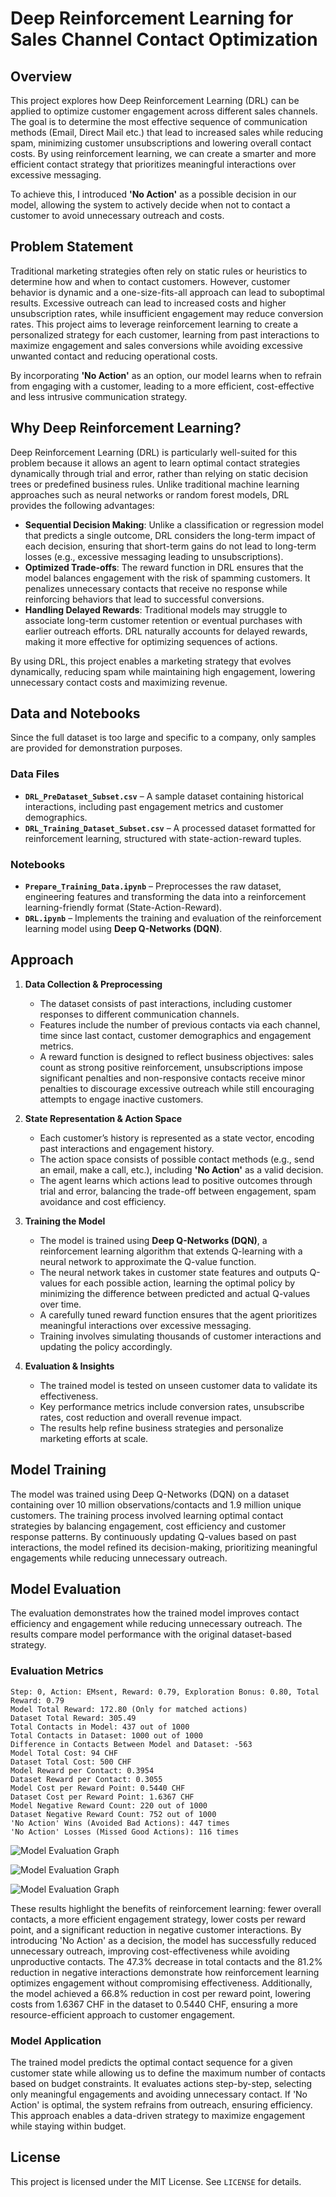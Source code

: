 # Deep Reinforcement Learning for Sales Channel Contact Optimization

## Overview

This project explores how Deep Reinforcement Learning (DRL) can be applied to optimize customer engagement across different sales channels. The goal is to determine the most effective sequence of communication methods (Email, Direct Mail etc.) that lead to increased sales while reducing spam, minimizing customer unsubscriptions and lowering overall contact costs. By using reinforcement learning, we can create a smarter and more efficient contact strategy that prioritizes meaningful interactions over excessive messaging. 

To achieve this, I introduced **'No Action'** as a possible decision in our model, allowing the system to actively decide when not to contact a customer to avoid unnecessary outreach and costs.

## Problem Statement

Traditional marketing strategies often rely on static rules or heuristics to determine how and when to contact customers. However, customer behavior is dynamic and a one-size-fits-all approach can lead to suboptimal results. Excessive outreach can lead to increased costs and higher unsubscription rates, while insufficient engagement may reduce conversion rates. This project aims to leverage reinforcement learning to create a personalized strategy for each customer, learning from past interactions to maximize engagement and sales conversions while avoiding excessive unwanted contact and reducing operational costs. 

By incorporating **'No Action'** as an option, our model learns when to refrain from engaging with a customer, leading to a more efficient, cost-effective and less intrusive communication strategy.

## Why Deep Reinforcement Learning?

Deep Reinforcement Learning (DRL) is particularly well-suited for this problem because it allows an agent to learn optimal contact strategies dynamically through trial and error, rather than relying on static decision trees or predefined business rules. Unlike traditional machine learning approaches such as neural networks or random forest models, DRL provides the following advantages:

- **Sequential Decision Making**: Unlike a classification or regression model that predicts a single outcome, DRL considers the long-term impact of each decision, ensuring that short-term gains do not lead to long-term losses (e.g., excessive messaging leading to unsubscriptions).
- **Optimized Trade-offs**: The reward function in DRL ensures that the model balances engagement with the risk of spamming customers. It penalizes unnecessary contacts that receive no response while reinforcing behaviors that lead to successful conversions.
- **Handling Delayed Rewards**: Traditional models may struggle to associate long-term customer retention or eventual purchases with earlier outreach efforts. DRL naturally accounts for delayed rewards, making it more effective for optimizing sequences of actions.

By using DRL, this project enables a marketing strategy that evolves dynamically, reducing spam while maintaining high engagement, lowering unnecessary contact costs and maximizing revenue.

## Data and Notebooks

Since the full dataset is too large and specific to a company, only samples are provided for demonstration purposes.

### Data Files
- **`DRL_PreDataset_Subset.csv`** – A sample dataset containing historical interactions, including past engagement metrics and customer demographics.
- **`DRL_Training_Dataset_Subset.csv`** – A processed dataset formatted for reinforcement learning, structured with state-action-reward tuples.

### Notebooks
- **`Prepare_Training_Data.ipynb`** – Preprocesses the raw dataset, engineering features and transforming the data into a reinforcement learning-friendly format (State-Action-Reward).
- **`DRL.ipynb`** – Implements the training and evaluation of the reinforcement learning model using **Deep Q-Networks (DQN)**.


## Approach

1. **Data Collection & Preprocessing**

   - The dataset consists of past interactions, including customer responses to different communication channels.
   - Features include the number of previous contacts via each channel, time since last contact, customer demographics and engagement metrics.
   - A reward function is designed to reflect business objectives: sales count as strong positive reinforcement, unsubscriptions impose significant penalties and non-responsive contacts receive minor penalties to discourage excessive outreach while still encouraging attempts to engage inactive customers.

2. **State Representation & Action Space**

   - Each customer’s history is represented as a state vector, encoding past interactions and engagement history.
   - The action space consists of possible contact methods (e.g., send an email, make a call, etc.), including **'No Action'** as a valid decision.
   - The agent learns which actions lead to positive outcomes through trial and error, balancing the trade-off between engagement, spam avoidance and cost efficiency.

3. **Training the Model**

   - The model is trained using **Deep Q-Networks (DQN)**, a reinforcement learning algorithm that extends Q-learning with a neural network to approximate the Q-value function.
   - The neural network takes in customer state features and outputs Q-values for each possible action, learning the optimal policy by minimizing the difference between predicted and actual Q-values over time.
   - A carefully tuned reward function ensures that the agent prioritizes meaningful interactions over excessive messaging.
   - Training involves simulating thousands of customer interactions and updating the policy accordingly.

4. **Evaluation & Insights**

   - The trained model is tested on unseen customer data to validate its effectiveness.
   - Key performance metrics include conversion rates, unsubscribe rates, cost reduction and overall revenue impact.
   - The results help refine business strategies and personalize marketing efforts at scale.

## Model Training

The model was trained using Deep Q-Networks (DQN) on a dataset containing over 10 million observations/contacts and 1.9 million unique customers. The training process involved learning optimal contact strategies by balancing engagement, cost efficiency and customer response patterns. By continuously updating Q-values based on past interactions, the model refined its decision-making, prioritizing meaningful engagements while reducing unnecessary outreach.

## Model Evaluation

The evaluation demonstrates how the trained model improves contact efficiency and engagement while reducing unnecessary outreach. The results compare model performance with the original dataset-based strategy.

### Evaluation Metrics
```
Step: 0, Action: EMsent, Reward: 0.79, Exploration Bonus: 0.80, Total Reward: 0.79
Model Total Reward: 172.80 (Only for matched actions)
Dataset Total Reward: 305.49
Total Contacts in Model: 437 out of 1000
Total Contacts in Dataset: 1000 out of 1000
Difference in Contacts Between Model and Dataset: -563
Model Total Cost: 94 CHF
Dataset Total Cost: 500 CHF
Model Reward per Contact: 0.3954
Dataset Reward per Contact: 0.3055
Model Cost per Reward Point: 0.5440 CHF
Dataset Cost per Reward Point: 1.6367 CHF
Model Negative Reward Count: 220 out of 1000
Dataset Negative Reward Count: 752 out of 1000
'No Action' Wins (Avoided Bad Actions): 447 times
'No Action' Losses (Missed Good Actions): 116 times
```

![Model Evaluation Graph](images/ModelVsDataset1.png)

![Model Evaluation Graph](images/ModelVsDataset2.png)

![Model Evaluation Graph](images/ModelVsDataset3.png)


These results highlight the benefits of reinforcement learning: fewer overall contacts, a more efficient engagement strategy, lower costs per reward point, and a significant reduction in negative customer interactions. 
By introducing 'No Action' as a decision, the model has successfully reduced unnecessary outreach, improving cost-effectiveness while avoiding unproductive contacts. 
The 47.3% decrease in total contacts and the 81.2% reduction in negative interactions demonstrate how reinforcement learning optimizes engagement without compromising effectiveness. 
Additionally, the model achieved a 66.8% reduction in cost per reward point, lowering costs from 1.6367 CHF in the dataset to 0.5440 CHF, ensuring a more resource-efficient approach to customer engagement.

### Model Application

The trained model predicts the optimal contact sequence for a given customer state while allowing us to define the maximum number of contacts based on budget constraints. 
It evaluates actions step-by-step, selecting only meaningful engagements and avoiding unnecessary contact. 
If 'No Action' is optimal, the system refrains from outreach, ensuring efficiency. 
This approach enables a data-driven strategy to maximize engagement while staying within budget.

## License

This project is licensed under the MIT License. See `LICENSE` for details.

